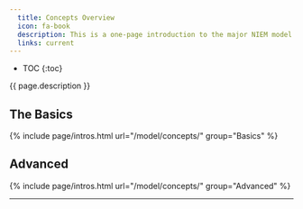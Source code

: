 ```yaml
---
  title: Concepts Overview
  icon: fa-book
  description: This is a one-page introduction to the major NIEM model concepts.
  links: current
---
```


- TOC
{:toc}

{{ page.description }}

## The Basics

{% include page/intros.html url="/model/concepts/" group="Basics" %}

## Advanced

{% include page/intros.html url="/model/concepts/" group="Advanced" %}

---

<!-- ### Roles

A role is a function or responsibility of someone and/or something.

Like augmentations, roles are implemented without type extension due to the limitations of single inheritance.  A type may be the role of 

[more...](role) -->

